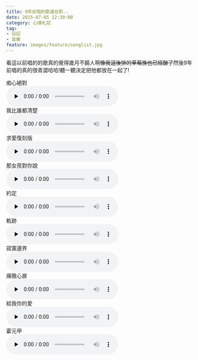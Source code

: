 ```yaml
---
title: 9年前唱的歌還在耶..
date: 2015-07-05 12:39:00
category: 心情札記
tag:
- 日記
- 音樂
feature: images/feature/songlist.jpg
---
```

看這以前唱的的歌真的覺得歲月不饒人啊~~像我這後排的草莓族也已經酸了~~然後9年前唱的真的很青澀哈哈!聽一聽決定把他都放在一起了!
<div class="row">
<div class="col xx12 s6">
<div><label for="">痴心絕對</label></div>
<audio src="http://dkbo.esy.es/1.mp3" preload="none" controls="controls">
</audio>

</div>
<div class="col xx12 s6">
<div><label for="">我比誰都清楚</label></div>
<audio src="http://dkbo.esy.es/2.mp3" preload="none" controls="controls">
</audio>

</div>
<div class="col xx12 s6">
<div><label for="">求愛復刻版</label></div>
<audio src="http://dkbo.esy.es/3.mp3" preload="none" controls="controls">
</audio>

</div>
<div class="col xx12 s6">
<div><label for="">那女孩對你說</label></div>
<audio src="http://dkbo.esy.es/4.mp3" preload="none" controls="controls">
</audio>

</div>
<div class="col xx12 s6">
<div><label for="">約定</label></div>
<audio src="http://dkbo.esy.es/5.mp3" preload="none" controls="controls">
</audio>

</div>
<div class="col xx12 s6">
<div><label for="">軌跡</label></div>
<audio src="http://dkbo.esy.es/6.mp3" preload="none" controls="controls">
</audio>

</div>
<div class="col xx12 s6">
<div><label for="">寂寞邊界</label></div>
<audio src="http://dkbo.esy.es/7.mp3" preload="none" controls="controls">
</audio>

</div>
<div class="col xx12 s6">
<div><label for="">痛徹心扉</label></div>
<audio src="http://dkbo.esy.es/8.mp3" preload="none" controls="controls">
</audio>

</div>
<div class="col xx12 s6">
<div><label for="">給我你的愛</label></div>
<audio src="http://dkbo.esy.es/9.mp3" preload="none" controls="controls">
</audio>

</div>
<div class="col xx12 s6">
<div><label for="">霍元甲</label></div>
<audio src="http://dkbo.esy.es/10.mp3" preload="none" controls="controls">
</audio>
</div>
</div>
